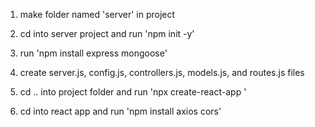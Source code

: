 1. make folder named 'server' in project
2. cd into server project and run 'npm init -y'
3. run 'npm install express mongoose'
4. create server.js, config.js, controllers.js, models.js, and routes.js files

5. cd .. into project folder and run 'npx create-react-app <name of app>'
6. cd into react app and run 'npm install axios cors'